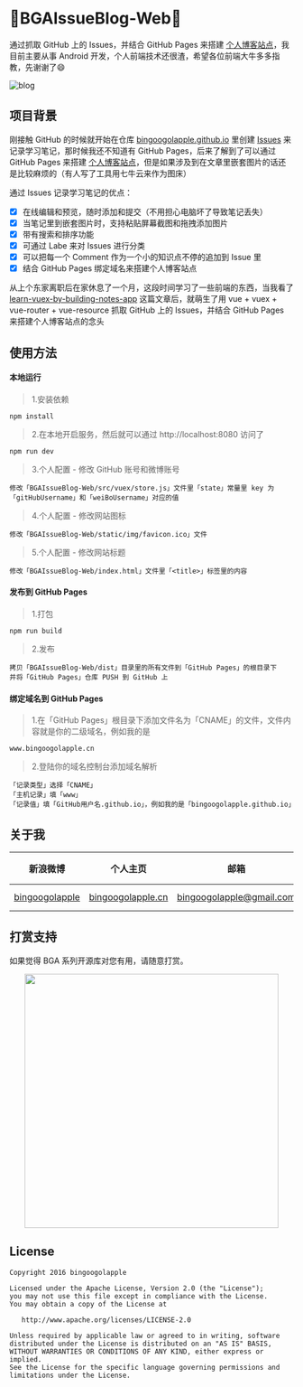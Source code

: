 :running:BGAIssueBlog-Web:running:
============

通过抓取 GitHub 上的 Issues，并结合 GitHub Pages 来搭建 [个人博客站点](http://www.bingoogolapple.cn)，我目前主要从事 Android 开发，个人前端技术还很渣，希望各位前端大牛多多指教，先谢谢了:smile:

![blog](https://user-images.githubusercontent.com/8949716/28194662-65e7bf60-6878-11e7-8e59-3d416d77d4e8.png)

## 项目背景

刚接触 GitHub 的时候就开始在仓库 [bingoogolapple.github.io](https://github.com/bingoogolapple/bingoogolapple.github.io) 里创建 [Issues](https://github.com/bingoogolapple/bingoogolapple.github.io/issues) 来记录学习笔记，那时候我还不知道有 GitHub Pages，后来了解到了可以通过 GitHub Pages 来搭建 [个人博客站点](http://www.bingoogolapple.cn)，但是如果涉及到在文章里嵌套图片的话还是比较麻烦的（有人写了工具用七牛云来作为图床）

通过 Issues 记录学习笔记的优点：

- [x] 在线编辑和预览，随时添加和提交（不用担心电脑坏了导致笔记丢失）
- [x] 当笔记里到嵌套图片时，支持粘贴屏幕截图和拖拽添加图片
- [x] 带有搜索和排序功能
- [x] 可通过 Labe 来对 Issues 进行分类
- [x] 可以把每一个 Comment 作为一个小的知识点不停的追加到 Issue 里
- [x] 结合 GitHub Pages 绑定域名来搭建个人博客站点

从上个东家离职后在家休息了一个月，这段时间学习了一些前端的东西，当我看了 [learn-vuex-by-building-notes-app](https://coligo.io/learn-vuex-by-building-notes-app) 这篇文章后，就萌生了用 vue + vuex + vue-router + vue-resource 抓取 GitHub 上的 Issues，并结合 GitHub Pages 来搭建个人博客站点的念头

## 使用方法

#### 本地运行

> 1.安装依赖

```
npm install
```
> 2.在本地开启服务，然后就可以通过 http://localhost:8080 访问了

```
npm run dev
```
> 3.个人配置 - 修改 GitHub 账号和微博账号

```
修改「BGAIssueBlog-Web/src/vuex/store.js」文件里「state」常量里 key 为「gitHubUsername」和「weiBoUsername」对应的值
```
> 4.个人配置 - 修改网站图标

```
修改「BGAIssueBlog-Web/static/img/favicon.ico」文件
```
> 5.个人配置 - 修改网站标题

```
修改「BGAIssueBlog-Web/index.html」文件里「<title>」标签里的内容
```

#### 发布到 GitHub Pages

> 1.打包

```
npm run build
```
> 2.发布

```
拷贝「BGAIssueBlog-Web/dist」目录里的所有文件到「GitHub Pages」的根目录下
并将「GitHub Pages」仓库 PUSH 到 GitHub 上
```

#### 绑定域名到 GitHub Pages
> 1.在「GitHub Pages」根目录下添加文件名为「CNAME」的文件，文件内容就是你的二级域名，例如我的是

```
www.bingoogolapple.cn
```
> 2.登陆你的域名控制台添加域名解析

```
「记录类型」选择「CNAME」
「主机记录」填「www」
「记录值」填「GitHub用户名.github.io」，例如我的是「bingoogolapple.github.io」
```

## 关于我

| 新浪微博 | 个人主页 | 邮箱 | BGA系列开源库QQ群
| ------------ | ------------- | ------------ | ------------ |
| <a href="http://weibo.com/bingoogol" target="_blank">bingoogolapple</a> | <a  href="http://www.bingoogolapple.cn" target="_blank">bingoogolapple.cn</a>  | <a href="mailto:bingoogolapple@gmail.com" target="_blank">bingoogolapple@gmail.com</a> | ![BGA_CODE_CLUB](http://7xk9dj.com1.z0.glb.clouddn.com/BGA_CODE_CLUB.png?imageView2/2/w/200) |

## 打赏支持

如果觉得 BGA 系列开源库对您有用，请随意打赏。

<p align="center">
  <img src="http://7xk9dj.com1.z0.glb.clouddn.com/bga_pay.png" width="450">
</p>

## License

    Copyright 2016 bingoogolapple

    Licensed under the Apache License, Version 2.0 (the "License");
    you may not use this file except in compliance with the License.
    You may obtain a copy of the License at

       http://www.apache.org/licenses/LICENSE-2.0

    Unless required by applicable law or agreed to in writing, software
    distributed under the License is distributed on an "AS IS" BASIS,
    WITHOUT WARRANTIES OR CONDITIONS OF ANY KIND, either express or implied.
    See the License for the specific language governing permissions and
    limitations under the License.
